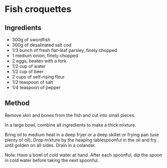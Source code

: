 # Fish croquettes

## Ingredients

* 300g of swordfish
* 300g of desalinated salt cod
* 1/3 bunch of fresh flat-leaf parsley, finely chopped
* 1 medium onion, finely chopped
* 2 eggs, beaten with a fork
* 1/2 cup of water
* 1/2 cup of beer
* 2 cups of self-rising flour
* 1/2 teaspoon of salt
* 1/4 teaspoon of pepper

## Method

Remove skin and bones from the fish and cut into small pieces.

In a large bowl, combine all ingredients to make a thick mixture.

Bring oil to medium heat in a deep fryer or a deep skillet or frying pan (use plenty of oil). Drop mixture by the heaping tablespoonful in the oil and fry until golden on all sides. Drain in a colander.

Note: Have a bowl of cold water at hand. After each spoonful, dip the spoon in cold water before taking the next spoonful.

